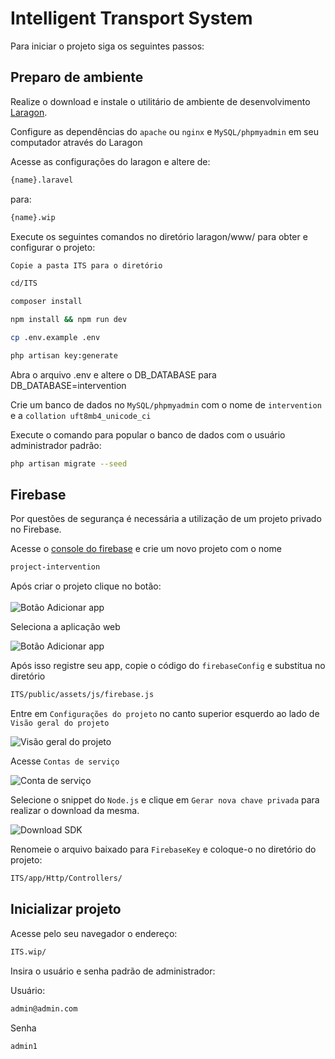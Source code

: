 # Intelligent Transport System

Para iniciar o projeto siga os seguintes passos:

## Preparo de ambiente

Realize o download e instale o utilitário de ambiente de desenvolvimento [Laragon](https://laragon.org/).

Configure as dependências do `apache` ou `nginx` e `MySQL/phpmyadmin` em seu computador através do Laragon

Acesse as configurações do laragon e altere de:

```bash
{name}.laravel
```

para:

```bash
{name}.wip
```

Execute os seguintes comandos no diretório laragon/www/ para obter e configurar o projeto:

```bash
Copie a pasta ITS para o diretório
```

```bash
cd/ITS
```

<!-- Instale as dependências do `composer` e `npm`  no diretório raíz do projeto -->

```bash
composer install
```

```bash
npm install && npm run dev
```

```bash
cp .env.example .env
```

```bash
php artisan key:generate
```

Abra o arquivo .env e altere o DB_DATABASE para DB_DATABASE=intervention

Crie um banco de dados no `MySQL/phpmyadmin` com o nome de `intervention` e a `collation uft8mb4_unicode_ci`

Execute o comando para popular o banco de dados com o usuário administrador padrão:

```bash
php artisan migrate --seed
```

## Firebase

Por questões de segurança é necessária a utilização de um projeto privado no Firebase.

Acesse o [console do firebase](https://console.firebase.google.com/) e crie um novo projeto com o nome

```bash
project-intervention
```

Após criar o projeto clique no botão: \
\
![Botão Adicionar app](https://i.imgur.com/031O7ep.png)

Seleciona a aplicação web

![Botão Adicionar app](https://i.imgur.com/JfN5wwX.png)

Após isso registre seu app, copie o código do `firebaseConfig` e substitua no diretório

```bash
ITS/public/assets/js/firebase.js
```

Entre em `Configurações do projeto` no canto superior esquerdo ao lado de `Visão geral do projeto`

![Visão geral do projeto](https://i.imgur.com/RrwQ7r8.png)

Acesse `Contas de serviço`

![Conta de serviço](https://i.imgur.com/Pkcbq9n.png)

Selecione o snippet do `Node.js` e clique em `Gerar nova chave privada` para realizar o download da mesma.

![Download SDK](https://i.imgur.com/8cvCDTc.png)

Renomeie o arquivo baixado para `FirebaseKey` e coloque-o no diretório do projeto:

```bash
ITS/app/Http/Controllers/
```

## Inicializar projeto

Acesse pelo seu navegador o endereço:

```bash
ITS.wip/
```

Insira o usuário e senha padrão de administrador:

Usuário:

```bash
admin@admin.com
```

Senha

```bash
admin1
```
